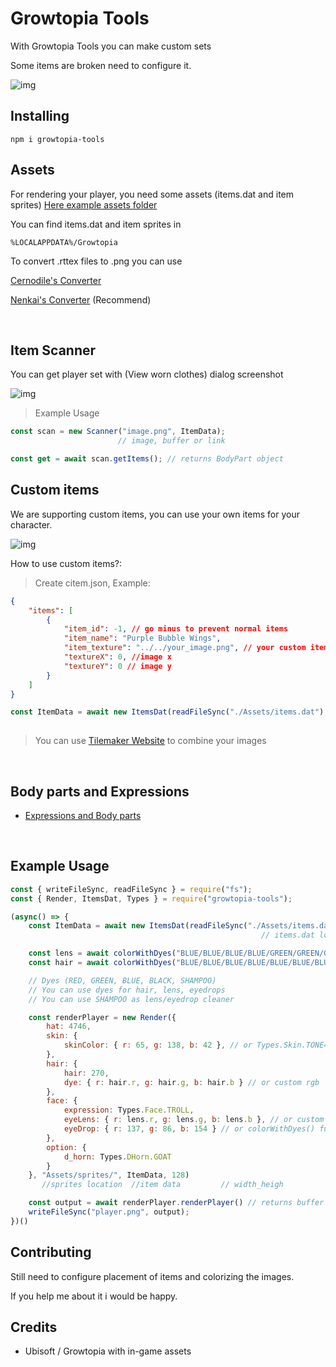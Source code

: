 # Growtopia Tools
With Growtopia Tools you can make custom sets

Some items are broken need to configure it.

![img](https://github.com/FakeLeq/GTools/blob/main/img/render.png?raw=true)

## Installing
```
npm i growtopia-tools
```

## Assets
For rendering your player, you need some assets (items.dat and item sprites)
[Here example assets folder](https://github.com/FakeLeq/GTools/releases/tag/Example)

You can find items.dat and item sprites in

```
%LOCALAPPDATA%/Growtopia
```

To convert .rttex files to .png you can use 

[Cernodile's Converter](https://tools.cernodile.com/rttex.html)

[Nenkai's Converter](https://github.com/Nenkai/RTPackConverter/releases) (Recommend)

<br>

## Item Scanner
You can get player set with (View worn clothes) dialog screenshot

![img](https://github.com/FakeLeq/GrowtopiaRenderPlayer/blob/main/img/scan.png?raw=true)

> Example Usage
```javascript
const scan = new Scanner("image.png", ItemData);
                        // image, buffer or link

const get = await scan.getItems(); // returns BodyPart object
```

## Custom items
We are supporting custom items, you can use your own items for your character.

![img](https://github.com/FakeLeq/GrowtopiaRenderPlayer/blob/main/img/citem.png?raw=true)

How to use custom items?:

> Create citem.json, Example:
```json
{
    "items": [
        {
            "item_id": -1, // go minus to prevent normal items
            "item_name": "Purple Bubble Wings",
            "item_texture": "../../your_image.png", // your custom item image location
            "textureX": 0, //image x
            "textureY": 0 // image y
        }
    ]
}
```

```javascript
const ItemData = await new ItemsDat(readFileSync("./Assets/items.dat"), readFileSync("citem.json")).parse();
                                                                               // citem.json location
```

> You can use [Tilemaker Website](https://leq-web.vercel.app) to combine your images

<br>

## Body parts and Expressions
- [Expressions and Body parts](https://github.com/FakeLeq/GrowtopiaRenderPlayer/blob/main/src/Render/types/Types.ts)

<br>

## Example Usage

```javascript
const { writeFileSync, readFileSync } = require("fs");
const { Render, ItemsDat, Types } = require("growtopia-tools");

(async() => {
    const ItemData = await new ItemsDat(readFileSync("./Assets/items.dat")).parse();
                                                        // items.dat location

    const lens = await colorWithDyes("BLUE/BLUE/BLUE/BLUE/GREEN/GREEN/GREEN/GREEN/BLUE/BLUE/GREEN");
    const hair = await colorWithDyes("BLUE/BLUE/BLUE/BLUE/BLUE/BLUE/BLUE/BLUE/BLUE/BLUE/BLUE/BLUE/BLUE/BLUE/BLUE");

    // Dyes (RED, GREEN, BLUE, BLACK, SHAMPOO)
    // You can use dyes for hair, lens, eyedrops
    // You can use SHAMPOO as lens/eyedrop cleaner

    const renderPlayer = new Render({
        hat: 4746,
        skin: {
            skinColor: { r: 65, g: 138, b: 42 }, // or Types.Skin.TONE4
        },
        hair: {
            hair: 270,
            dye: { r: hair.r, g: hair.g, b: hair.b } // or custom rgb
        },
        face: {
            expression: Types.Face.TROLL,
            eyeLens: { r: lens.r, g: lens.g, b: lens.b }, // or custom rgb
            eyeDrop: { r: 137, g: 86, b: 154 } // or colorWithDyes() function
        },
        option: {
            d_horn: Types.DHorn.GOAT
        }
    }, "Assets/sprites/", ItemData, 128)
       //sprites location  //item data         // width_heigh

    const output = await renderPlayer.renderPlayer() // returns buffer
    writeFileSync("player.png", output);
})()

```

## Contributing

Still need to configure placement of items and colorizing the images.

If you help me about it i would be happy.


## Credits

- Ubisoft / Growtopia with in-game assets
